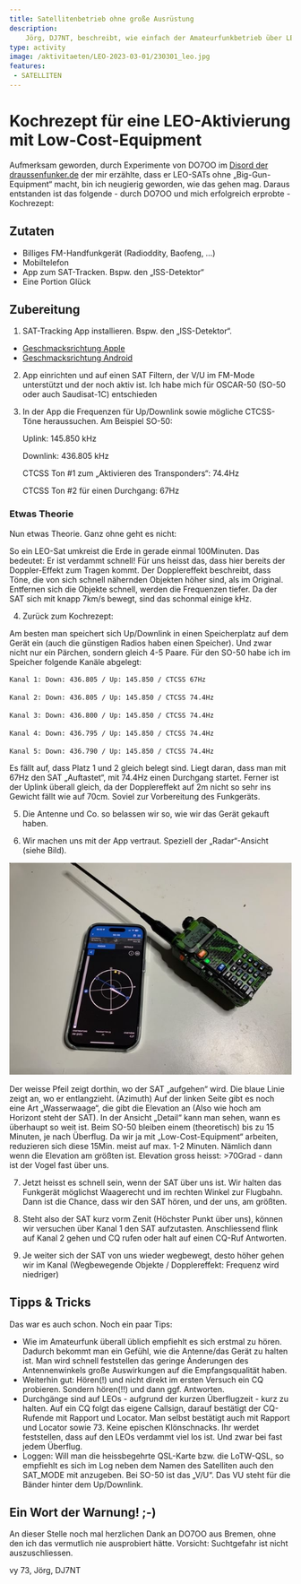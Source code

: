 ```yaml
---
title: Satellitenbetrieb ohne große Ausrüstung
description: 
    Jörg, DJ7NT, beschreibt, wie einfach der Amateurfunkbetrieb über LEO (Low Earth Orbit) Satelliten mit einem einfachen Handfunkgerät sein kann.
type: activity
image: /aktivitaeten/LEO-2023-03-01/230301_leo.jpg
features:
 - SATELLITEN
---
```


# Kochrezept für eine LEO-Aktivierung mit Low-Cost-Equipment

Aufmerksam geworden, durch Experimente von DO7OO im [Disord der draussenfunker.de](https://discord.gg/B6BkdcTQ87) der mir erzählte, dass er LEO-SATs ohne „Big-Gun-Equipment“ macht, bin ich neugierig geworden, wie das gehen mag. Daraus entstanden ist das folgende - durch DO7OO und mich erfolgreich erprobte - Kochrezept:


## Zutaten
- Billiges FM-Handfunkgerät (Radioddity, Baofeng, …)
- Mobiltelefon
- App zum SAT-Tracken. Bspw. den „ISS-Detektor“
- Eine Portion Glück

## Zubereitung

1. SAT-Tracking App installieren. Bspw. den „ISS-Detektor“. 
- [Geschmacksrichtung Apple](https://apps.apple.com/de/app/iss-detector/id1198597805)
- [Geschmacksrichtung Android](https://play.google.com/store/apps/details?id=com.runar.issdetector&hl=de&gl=US)

2. App einrichten und auf einen SAT Filtern, der V/U im FM-Mode unterstützt und der noch aktiv ist. Ich habe mich für OSCAR-50 (SO-50 oder auch Saudisat-1C) entschieden

3. In der App die Frequenzen für Up/Downlink sowie mögliche CTCSS-Töne heraussuchen. Am Beispiel SO-50:

    Uplink: 145.850 kHz
    
    Downlink: 436.805 kHz
    
    CTCSS Ton #1 zum „Aktivieren des Transponders“: 74.4Hz
    
    CTCSS Ton #2 für einen Durchgang: 67Hz

### Etwas Theorie

Nun etwas Theorie. Ganz ohne geht es nicht:

So ein LEO-Sat umkreist die Erde in gerade einmal 100Minuten. Das bedeutet: Er ist verdammt schnell!
Für uns heisst das, dass hier bereits der Doppler-Effekt zum Tragen kommt. Der Dopplereffekt beschreibt, dass Töne, die von sich schnell nähernden Objekten höher sind, als im Original. Entfernen sich die Objekte schnell, werden die Frequenzen tiefer. Da der SAT sich mit knapp 7km/s bewegt, sind das schonmal einige kHz.


4. Zurück zum Kochrezept:

Am besten man speichert sich Up/Downlink in einen Speicherplatz auf dem Gerät ein (auch die günstigen Radios haben einen Speicher).
Und zwar nicht nur ein Pärchen, sondern gleich 4-5 Paare. Für den SO-50 habe ich im Speicher folgende Kanäle abgelegt:

    Kanal 1: Down: 436.805 / Up: 145.850 / CTCSS 67Hz
    
    Kanal 2: Down: 436.805 / Up: 145.850 / CTCSS 74.4Hz
    
    Kanal 3: Down: 436.800 / Up: 145.850 / CTCSS 74.4Hz
    
    Kanal 4: Down: 436.795 / Up: 145.850 / CTCSS 74.4Hz
   
    Kanal 5: Down: 436.790 / Up: 145.850 / CTCSS 74.4Hz


Es fällt auf, dass Platz 1 und 2 gleich belegt sind. Liegt daran, dass man mit 67Hz den SAT „Auftastet“, mit 74.4Hz einen Durchgang startet.
Ferner ist der Uplink überall gleich, da der Dopplereffekt auf 2m nicht so sehr ins Gewicht fällt wie auf 70cm.
Soviel zur Vorbereitung des Funkgeräts.

5. Die Antenne und Co. so belassen wir so, wie wir das Gerät gekauft haben.

6. Wir machen uns mit der App vertraut. Speziell der „Radar“-Ansicht (siehe Bild).

![Minimalsetup für den Satellitenfunk](/aktivitaeten/LEO-2023-03-01/230301_leo_full.jpg)

Der weisse Pfeil zeigt dorthin, wo der SAT „aufgehen“ wird. Die blaue Linie zeigt an, wo er entlangzieht. (Azimuth)
Auf der linken Seite gibt es noch eine Art „Wasserwaage“, die gibt die Elevation an (Also wie hoch am Horizont steht der SAT).
In der Ansicht „Detail“ kann man sehen, wann es überhaupt so weit ist. Beim SO-50 bleiben einem (theoretisch) bis zu 15 Minuten, je nach Überflug.
Da wir ja mit „Low-Cost-Equipment“ arbeiten, reduzieren sich diese 15Min. meist auf max. 1-2 Minuten. Nämlich dann wenn die Elevation am größten ist.
Elevation gross heisst: >70Grad - dann ist der Vogel fast über uns.

7. Jetzt heisst es schnell sein, wenn der SAT über uns ist. Wir halten das Funkgerät möglichst Waagerecht und im rechten Winkel zur Flugbahn. Dann ist die Chance, dass wir den SAT hören, und der uns, am größten.

8. Steht also der SAT kurz vorm Zenit (Höchster Punkt über uns), können wir versuchen über Kanal 1 den SAT aufzutasten. Anschliessend flink auf Kanal 2 gehen und CQ rufen oder halt auf einen CQ-Ruf Antworten.

9. Je weiter sich der SAT von uns wieder wegbewegt, desto höher gehen wir im Kanal (Wegbewegende Objekte / Dopplereffekt: Frequenz wird niedriger)

## Tipps & Tricks
Das war es auch schon. Noch ein paar Tips:

- Wie im Amateurfunk überall üblich empfiehlt es sich erstmal zu hören. Dadurch bekommt man ein Gefühl, wie die Antenne/das Gerät zu halten ist. Man wird schnell feststellen das geringe Änderungen des Antennenwinkels große Auswirkungen auf die Empfangsqualität haben.
- Weiterhin gut: Hören(!) und nicht direkt im ersten Versuch ein CQ probieren. Sondern hören(!!) und dann ggf. Antworten.
- Durchgänge sind auf LEOs - aufgrund der kurzen Überflugzeit - kurz zu halten. Auf ein CQ folgt das eigene Callsign, darauf bestätigt der CQ-Rufende mit Rapport und Locator. Man selbst bestätigt auch mit Rapport und Locator sowie 73. Keine epischen Klönschnacks. Ihr werdet feststellen, dass auf den LEOs verdammt viel los ist. Und zwar bei fast jedem Überflug.
- Loggen: Will man die heissbegehrte QSL-Karte bzw. die LoTW-QSL, so empfiehlt es sich im Log neben dem Namen des Satelliten auch den SAT_MODE mit anzugeben. Bei SO-50 ist das „V/U“. Das VU steht für die Bänder hinter dem Up/Downlink.

## Ein Wort der Warnung! ;-)
An dieser Stelle noch mal herzlichen Dank an DO7OO aus Bremen, ohne den ich das vermutlich nie ausprobiert hätte.
Vorsicht: Suchtgefahr ist nicht auszuschliessen.

vy 73, Jörg, DJ7NT

